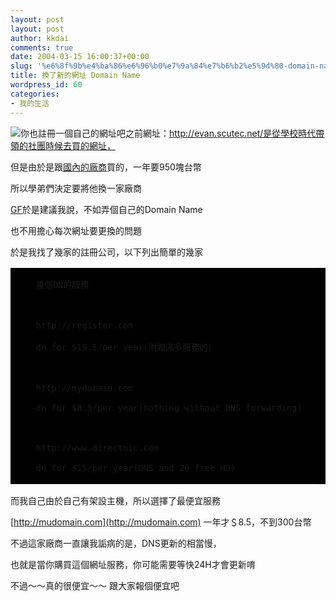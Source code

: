```yaml
---
layout: post
layout: post
author: kkdai
comments: true
date: 2004-03-15 16:00:37+00:00
slug: '%e6%8f%9b%e4%ba%86%e6%96%b0%e7%9a%84%e7%b6%b2%e5%9d%80-domain-name'
title: 換了新的網址 Domain Name
wordpress_id: 60
categories:
- 我的生活
---
```









![你也註冊一個自己的網址吧](http://www.evanlin.com/blog/archives/0316/Domainname.gif)之前網址：http://evan.scutec.net/是從學校時代帶領的社團時候去買的網址，


但是由於是跟[國內的廠商](http://taipeinic.net)買的，一年要950塊台幣




所以學弟們決定要將他換一家廠商




[GF](http://www.evanlin.com/janifor)於是建議我說，不如弄個自己的Domain
Name




也不用擔心每次網址要更換的問題




於是我找了幾家的註冊公司，以下列出簡單的幾家





  <table cellpadding="0" cellspacing="0" border="0" bgcolor="#000000" width="38%" >
    <tr >
      
<td width="100%" >
        


        幾個DN的服務  

          

        http://register.com  

        dn for $19.5/per year(附贈滿多服務的）  

          

        http://mydomain.com  

        dn for $8.5/per year(nothing without DNS forwarding)  

          

        http://www.directnic.com  

        dn for $15/per year(DNS and 20 free HD)  

      
</td>
    </tr>
  </table>
  

而我自己由於自己有架設主機，所以選擇了最便宜服務


  

[http://mudomain.com](http://mudomain.com) 
  一年才＄8.5，不到300台幣


  

不過這家廠商一直讓我詬病的是，DNS更新的相當慢，


  

也就是當你購買這個網址服務，你可能需要等快24H才會更新唷


  

不過～～真的很便宜～～ 跟大家報個便宜吧

